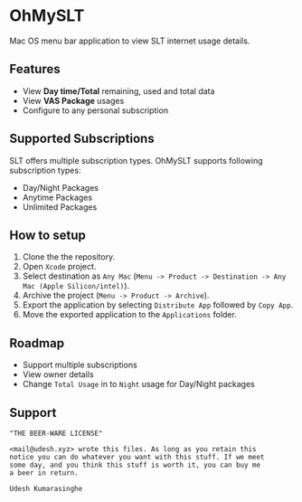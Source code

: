 #  OhMySLT

Mac OS menu bar application to view SLT internet usage details.

## Features

- View **Day time/Total** remaining, used and total data
- View **VAS Package** usages
- Configure to any personal subscription

## Supported Subscriptions

SLT offers multiple subscription types. OhMySLT supports following subscription types:

- Day/Night Packages
- Anytime Packages
- Unlimited Packages

## How to setup

1. Clone the the repository.
2. Open `Xcode` project.
3. Select destination as `Any Mac` (`Menu -> Product -> Destination -> Any Mac (Apple Silicon/intel)`).
4. Archive the project (`Menu -> Product -> Archive`).
5. Export the application by selecting `Distribute App` followed by `Copy App`.
6. Move the exported application to the `Applications` folder.

## Roadmap

- Support multiple subscriptions
- View owner details
- Change `Total Usage` in to `Night` usage for Day/Night packages

## Support 

```
"THE BEER-WARE LICENSE"

<mail@udesh.xyz> wrote this files. As long as you retain this 
notice you can do whatever you want with this stuff. If we meet
some day, and you think this stuff is worth it, you can buy me 
a beer in return.

Udesh Kumarasinghe
```
